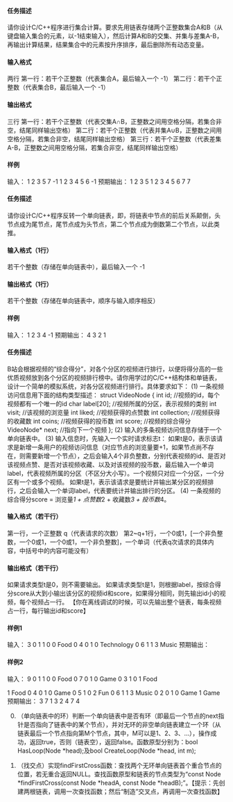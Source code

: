 #### 任务描述

请你设计C/C++程序进行集合计算。要求先用链表存储两个正整数集合A和B（从键盘输入集合的元素，以-1结束输入），然后计算A和B的交集、并集与差集A-B，再输出计算结果，结果集合中的元素按升序排序，最后删除所有动态变量。

#### 输入格式

两行
第一行：若干个正整数（代表集合A，最后输入一个 -1）
第二行：若干个正整数（代表集合B，最后输入一个 -1）

#### 输出格式

三行
第一行：若干个正整数（代表交集A∩B，正整数之间用空格分隔，若集合非空，结尾同样输出空格）
第二行：若干个正整数（代表并集A∪B，正整数之间用空格分隔，若集合非空，结尾同样输出空格）
第三行：若干个正整数（代表差集A-B，正整数之间用空格分隔，若集合非空，结尾同样输出空格）

#### 样例

输入：
1 2 3 5 7 -1
1 2 3 4 5 6 -1
预期输出：
1 2 3 5
1 2 3 4 5 6 7
7

#### 任务描述

请你设计C/C++程序反转一个单向链表，即，将链表中节点的前后关系颠倒，头节点成为尾节点，尾节点成为头节点，第二个节点成为倒数第二个节点，以此类推。

#### 输入格式（1行）

若干个整数（存储在单向链表中），最后输入一个 -1

#### 输出格式（1行）

若干个整数（存储在单向链表中，顺序与输入顺序相反）

#### 样例

输入：
1 2 3 4 -1
预期输出：
4 3 2 1

#### 任务描述

B站会根据视频的“综合得分”，对各个分区的视频进行排行，以便将得分高的一些优质视频放到各个分区的视频排行榜中。请你用学过的C/C++结构体和单链表，设计一个简单的模拟系统，对各分区视频进行排行。具体要求如下：
(1) 一条视频访问信息用下面的结构类型描述：
struct VideoNode
{
    int id;            //视频的id，每个视频都有一个唯一的id
    char label[20];        //视频所属的分区，表示视频的类别
    int visit;            //该视频的浏览量
    int liked;            //视频获得的点赞数
    int collection;        //视频获得的收藏数
    int coins;            //视频获得的投币数
    int score;            //视频的综合得分
    VideoNode* next;    //指向下一个视频
};
(2) 输入的多条视频访问信息存储于一个单向链表中。
(3) 输入信息时，先输入一个实时请求标志t：
如果t是0，表示该请求是新增一条用户的视频访问信息（对应节点的浏览量要+1，如果节点尚不存在，则需要新增一个节点），之后会输入4个非负整数，分别代表视频的id、是否对该视频点赞、是否对该视频收藏、以及对该视频的投币数，最后输入一个单词label，代表视频所属的分区（不区分大小写）。一个视频只对应一个分区，一个分区有一个或多个视频。
如果t是1，表示该请求是要统计并输出某分区的视频排行，之后会输入一个单词label，代表要统计并输出排行的分区。
(4) 一条视频的综合得分score = 浏览量*1 + 点赞数*2 + 收藏数*3 + 投币数*4。

#### 输入格式（若干行）

第一行，一个正整数 q（代表请求的次数）
第2~q+1行，一个0或1，[一个非负整数，一个0或1，一个0或1，一个非负整数]，一个单词（代表q次请求的具体内容，中括号中的内容可能没有）

#### 输出格式（若干行）

如果请求类型t是0，则不需要输出。
如果请求类型t是1，则根据label，按综合得分score从大到小输出该分区的视频id和score，如果得分相同，则先输出id小的视频，每个视频占一行。
【你在离线调试的时候，可以先输出整个链表，每条视频占一行，每行输出id和score】

#### 样例1

输入：
3
0 1 1 0 0 Food
0 4 0 1 0 Technology
0 6 1 1 3 Music
预期输出：

#### 样例2

输入：
9
0 1 1 0 0 Food
0 7 0 1 0 Game
0 3 1 0 1 Food

1 Food
0 4 0 1 0 Game
0 5 1 0 2 Fun
0 6 1 1 3 Music
0 2 0 1 0 Game
1 Game
预期输出：
3 7
1 3
2 4
7 4

0. （单向链表中的环）判断一个单向链表中是否有环（即最后一个节点的next指针是否指向了链表中的某个节点），并对无环的非空单向链表建立一个环（从链表最后一个节点指向第M个节点，其中，M可以是1、2、3、...），操作成功，返回true，否则（链表空），返回false。函数原型分别为：bool HasLoop(Node *head);及bool CreateLoop(Node *head, int m);



0. （找交点）实现findFirstCross函数：查找两个无环单向链表首个重合节点的位置，若无重合返回NULL。查找函数原型和链表的节点类型为“const Node *findFirstCross(const Node *headA, const Node *headB);”。【提示：先创建两根链表，调用一次查找函数；然后“制造”交叉点，再调用一次查找函数】
